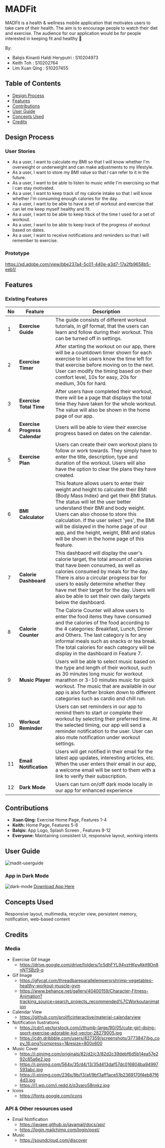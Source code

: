# MADFit 

MADFit is a health & wellness mobile application that motivates users to take care of their health. The aim is to encourage people to watch their diet and exercise. The audience for our application would be for people interested in keeping fit and healthy :muscle:

By:
* Balqis Kinanti Haldi Heryputri : S10204973
* Keith Toh : S10202764
* Lim Xuan Qing : S10207455

## Table of Contents
* [Design Process](https://github.com/Balqiskinanti/MADFit#design-process)
* [Features](https://github.com/Balqiskinanti/MADFit#features)
* [Contributions](https://github.com/Balqiskinanti/MADFit#contributions)
* [User Guide](https://github.com/Balqiskinanti/MADFit#user-guide)
* [Concepts Used](https://github.com/Balqiskinanti/MADFit#concepts-used)
* [Credits](https://github.com/Balqiskinanti/MADFit#credits)

## Design Process
### User Stories
* As a user, I want to calculate my BMI so that I will know whether I'm overweight or underweight and can make adjustments to my lifestyle.
* As a user, I want to store my BMI value so that I can refer to it in the future.
* As a user, I want to be able to listen to music while I'm exercising so that I can stay motivated.
* As a user, I want to keep track of my calorie intake so that I will know whether I'm consuming enough calories for the day.
* As a user, I want to be able to have a set of workout and exercise that can let me keep myself healthy and fit.
* As a user, I want to be able to keep track of the time I used for a set of workout.
* As a user, I want to be able to keep track of the progress of workout based on dates.
* As a user, I want to receive notifications and reminders so that I will remember to exercise.

### Prototype
https://xd.adobe.com/view/bbe237a4-5c01-440e-a3d7-17a2fb9658b5-eeb1/

## Features
### Existing Features
No | Feature | Description
------------ | ------------ | -------------
1 |__Exercise Guide__ | The guide consists of different workout tutorials, in gif format, that the users can learn and follow during their workout. This can be turned off in settings.
2 | __Exercise Timer__ | After starting the workout on our app, there will be a countdown timer shown for each exercise to let users know the time left for that exercise before moving on to the next. User can modify the timing based on their comfort level, 10s for easy, 20s for medium, 30s for hard. 
3 | __Exercise Total Time__ |  After users have completed their workout, there will be a page that displays the total time they have taken for the whole workout. The value will also be shown in the home page of our app.
4 | __Exercise Progress Calendar__| Users will be able to view their exercise progress based on dates on the calendar. 
5 |  __Exercise Plan__| Users can create their own workout plans to follow or work towards. They simply have to enter the title, description, type and duration of the workout. Users will also have the option to clear the plans they have created.
6 |    __BMI Calculator__| This feature allows users to enter their weight and height to calculate their BMI (Body Mass Index) and get their BMI Status. The status will let the user better understand their BMI and body weight. Users can also choose to store this calculation. If the user select 'yes', the BMI will be dislayed in the home page of our app, and the height, weight, BMI and status will be shown in the home page of this feature.
7 |   __Calorie Dashboard__| This dashbaord will display the user's calorie target, the total amount of calories that have been consumed, as well as calories consumed by meals for the day. There is also a circular progress bar for users to easily determine whether they have met their target for the day. Users will also be able to set their own daily targets below the dashboard.
8 |  __Calorie Counter__| The Calorie Counter will allow users to enter the food items they have consumed and the calories of the food according to the 4 categories: Breakfast, Lunch, Dinner and Others. The last category is for any informal meals such as snacks or tea break. The total calories for each category will be display in the dashboard in Feature 7.
9 |  __Music Player__| Users will be able to select music based on the type and length of their workout, such as 30 minutes long music for workout marathon or 3-10 minutes music for quick workout. The music that are available in our app is also further broken down to different categories such as cardio and chill run. 
10 |  __Workout Reminder__| Users can set reminders in our app to remind them to start or complete their workout by selecting their preferred time. At the selected timing, our app will send a reminder notification to the user. User can also mute notification under workout settings.
11 |  __Email Notification__| Users will get notified in their email for the latest app updates, interesting articles, etc. When the user enters their email in our app, a welcome email will be sent to them with a link to verify their subscription. 
12 | __Dark Mode__| Users can turn on/off dark mode locally in our app for enhanced experience

## Contributions
* __Xuan Qing:__ Exercise Home Page, Features 1-4
* __Keith:__ Home Page, Features 5-8
* __Balqis:__ App Logo, Splash Screen , Features 9-12
* __Everyone:__ Maintaining consistent UI, responsive layout, working intents

## User Guide
![madit-userguide](https://user-images.githubusercontent.com/72959939/127746610-190f793b-92b0-410a-a84c-41b76965b122.jpg)

### App in Dark Mode
![dark-mode](https://media.giphy.com/media/6bO4Cy78G1sOfwaAyr/giphy.gif)
[Download App Here](https://play.google.com/store/apps/details?id=sg.edu.np.mad.madfit)

## Concepts Used
Responsive layout, multimedia, recycler view, persistent memory, notification, web-based content

## Credits
### Media
* Exercise Gif Image
  * https://drive.google.com/drive/folders/1c5dhFYL94yzHKpyAkjt9On8nNTSBz9-q
* Gif Image
  * https://gfycat.com/threadbareparallelemperorshrimp-vegetables-healthy-workout-muscle-gym
  * https://www.behance.net/gallery/40400159/Character-Fitness-Animation?tracking_source=search_projects_recommended%7CWorkoutanimation
* Calendar View
  * https://github.com/prolificinteractive/material-calendarview
* Notification llustrations
    * https://cdn1.vectorstock.com/i/thumb-large/90/05/cute-girl-doing-sport-exercise-adorable-kid-vector-28279005.jpg
    * https://cdn.dribbble.com/users/827359/screenshots/3773847/bg_copy_16.png?compress=1&resize=800x600
* Music Cover
    * https://i.pinimg.com/originals/82/d2/c3/82d2c39debf6d5b14ea57e292c85a6e2.jpg
    * https://i.pinimg.com/564x/35/d4/13/35d413daf57dc016804ba94997593abc.jpg
    * https://i.pinimg.com/236x/9b/f3/af/9bf3aff1ace51b2369170f4eb87f64d3.jpg
    * https://i1.wp.com/i.redd.it/q3varo58nxkz.jpg
* Icons
    * https://fonts.google.com/icons

### API & Other resources used
* Email Notification
    * https://javaee.github.io/javamail/docs/api/
    * https://login.mailchimp.com/login/post/
* Music
    * https://soundcloud.com/discover
